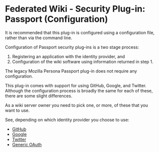 # Federated Wiki - Security Plug-in: Passport (Configuration)

It is recommended that this plug-in is configured using a configuration file, rather than via the command line.

Configuration of Passport security plug-ins is a two stage process:

1. Registering an application with the identity provider, and
2. Configuration of the wiki software using information returned in step 1.

The legacy Mozilla Persona Passport plug-in does not require any configuration.

This plug-in comes with support for using GitHub, Google, and Twitter. Although the configuration process is broadly the same for each of these, there are some slight differences.

As a wiki server owner you need to pick one, or more, of these that you want to use.

See, depending on which identity provider you choose to use:
* [GitHub](./config-github.md)
* [Google](./config-google.md)
* [Twitter](./config-twitter.md)
* [Generic OAuth](./config-oauth2.md)
